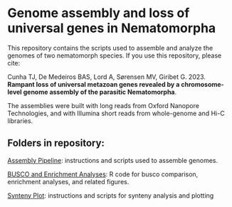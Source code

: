 # Genome assembly and loss of universal genes in Nematomorpha

This repository contains the scripts used to assemble and analyze the genomes of two nematomorph species. If you use this repository, please cite:

Cunha TJ, De Medeiros BAS, Lord A, Sørensen MV, Giribet G. 2023. **Rampant loss of universal metazoan genes revealed by a chromosome-level genome assembly of the parasitic Nematomorpha**.

The assemblies were built with long reads from Oxford Nanopore Technologies, and with Illumina short reads from whole-genome and Hi-C libraries.

## Folders in repository:

[Assembly Pipeline](assembly%20pipeline): instructions and scripts used to assemble genomes.

[BUSCO and Enrichment Analyses](buscos%20and%20enrichment%20analyses%20R): R code for busco comparison, enrichment analyses, and related figures.

[Synteny Plot](synteny): instructions and scripts for synteny analysis and plotting
